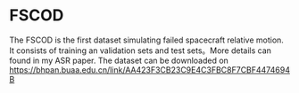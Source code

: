 # FSCOD
The FSCOD is the first dataset simulating failed spacecraft relative motion. It consists of training an validation sets and test sets。More details can found in my ASR paper. The dataset can be downloaded on https://bhpan.buaa.edu.cn/link/AA423F3CB23C9E4C3FBC8F7CBF4474694B


